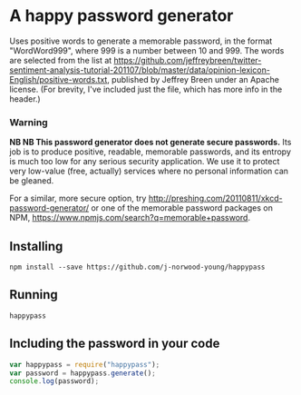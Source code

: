 # A happy password generator #

Uses positive words to generate a memorable password, in the format "WordWord999", where 999 is a number between 10 and 999. The words are selected from the list at https://github.com/jeffreybreen/twitter-sentiment-analysis-tutorial-201107/blob/master/data/opinion-lexicon-English/positive-words.txt, published by Jeffrey Breen under an Apache license. (For brevity, I've included just the file, which has more info in the header.)

### Warning ###

**NB NB This password generator does not generate secure passwords.** Its job is to produce positive, readable, memorable passwords, and its entropy is much too low for any serious security application. We use it to protect very low-value (free, actually) services where no personal information can be gleaned. 

For a similar, more secure option, try http://preshing.com/20110811/xkcd-password-generator/ or one of the memorable password packages on NPM, https://www.npmjs.com/search?q=memorable+password.

## Installing ##

`npm install --save https://github.com/j-norwood-young/happypass`

## Running ##

`happypass`

## Including the password in your code ##

```javascript
var happypass = require("happypass");
var password = happypass.generate();
console.log(password);
```